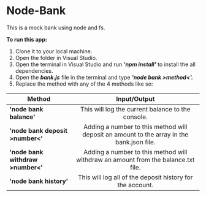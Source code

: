 # Node-Bank
This is a mock bank using node and fs.

**To run this app:**

1) Clone it to your local machine.
2) Open the folder in Visual Studio.
3) Open the terminal in Visual Studio and run _**'npm install'**_ to install the all dependencies.
4) Open the _**bank.js**_ file in the terminal and type _**'node bank >method<'.**_
5) Replace the method with any of the 4 methods like so:


| **Method**                          | **Input/Output**                                                                          | 
| ------------------------------------|:-----------------------------------------------------------------------------------------:|
| **'node bank balance'**             | This will log the current balance to the console.                                         |  
| **'node bank deposit >number<'**    | Adding a number to this method will deposit an amount to the array in the bank.json file. |
| **'node bank withdraw >number<'**   | Adding a number to this method will withdraw an amount from the balance.txt file.         |
| **'node bank history'**             | This will log all of the deposit history for the account.                                 |


